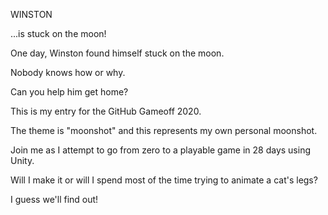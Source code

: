 
WINSTON

...is stuck on the moon!

One day, Winston found himself stuck on the moon.

Nobody knows how or why.

Can you help him get home?


This is my entry for the GitHub Gameoff 2020.

The theme is "moonshot" and this represents my own personal moonshot.

Join me as I attempt to go from zero to a playable game in 28 days using Unity.

Will I make it or will I spend most of the time trying to animate a cat's legs?

I guess we'll find out!
